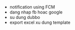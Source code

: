 - notification using FCM
- dang nhap fb hoac google
- su dung dubbo
- export excel xu dung template

